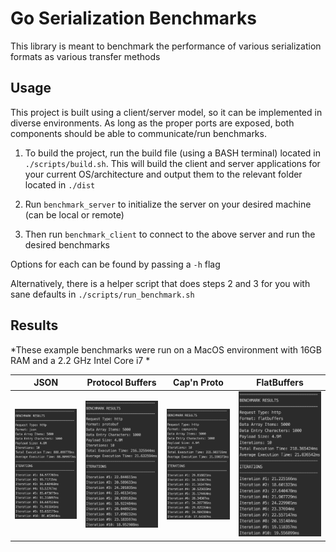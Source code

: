 # Go Serialization Benchmarks

This library is meant to benchmark the performance of various serialization formats as various transfer methods

Usage
-------

This project is built using a client/server model, so it can be implemented in diverse environments. As long as the proper ports are exposed, both components should be able to communicate/run benchmarks.

1) To build the project, run the build file (using a BASH terminal) located in `./scripts/build.sh`. This will build the client and server applications for your current OS/architecture and output them to the relevant folder located in `./dist`

2) Run `benchmark_server` to initialize the server on your desired machine (can be local or remote)

3) Then run `benchmark_client` to connect to the above server and run the desired benchmarks

Options for each can be found by passing a `-h` flag

Alternatively, there is a helper script that does steps 2 and 3 for you with sane defaults in `./scripts/run_benchmark.sh`

Results
-------

*These example benchmarks were run on a MacOS environment with 16GB RAM and a 2.2 GHz Intel Core i7 *

 JSON                      |  Protocol Buffers          |  Cap'n Proto               |  FlatBuffers
:-------------------------:|:-------------------------:|:-------------------------:|:-------------------------:                                                               
![JSON](results/json.png)  |  ![Protocol Buffers](results/protobuf.png) | ![CapnProto](results/capnproto.png) | ![FlatBuffers](results/flatbuffers.png)








